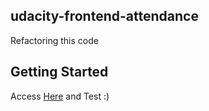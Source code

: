 ## udacity-frontend-attendance
Refactoring this code
## Getting Started
Access [Here](https://elfiservice.github.io/ud989-school-attendance/) and Test :)
